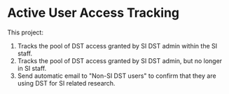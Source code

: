 # Active User Access Tracking

This project:

1. Tracks the pool of DST access granted by SI DST admin within the SI staff.
2. Tracks the pool of DST access granted by SI DST admin, but no longer in SI staff.
3. Send automatic email to "Non-SI DST users" to confirm that they are using DST for SI related research.
